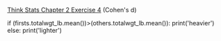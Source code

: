[Think Stats Chapter 2 Exercise 4](http://greenteapress.com/thinkstats2/html/thinkstats2003.html#toc24) (Cohen's d)

if (firsts.totalwgt_lb.mean())>(others.totalwgt_lb.mean()):
    print('heavier')
else:
    print('lighter')
